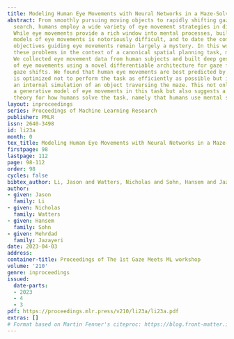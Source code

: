 ```yaml
---
title: Modeling Human Eye Movements with Neural Networks in a Maze-Solving Task
abstract: From smoothly pursuing moving objects to rapidly shifting gazes during visual
  search, humans employ a wide variety of eye movement strategies in different contexts.
  While eye movements provide a rich window into mental processes, building generative
  models of eye movements is notoriously difficult, and to date the computational
  objectives guiding eye movements remain largely a mystery. In this work, we tackled
  these problems in the context of a canonical spatial planning task, maze-solving.
  We collected eye movement data from human subjects and built deep generative models
  of eye movements using a novel differentiable architecture for gaze fixations and
  gaze shifts. We found that human eye movements are best predicted by a model that
  is optimized not to perform the task as efficiently as possible but instead to run
  an internal simulation of an object traversing the maze. This not only provides
  a generative model of eye movements in this task but also suggests a computational
  theory for how humans solve the task, namely that humans use mental simulation.
layout: inproceedings
series: Proceedings of Machine Learning Research
publisher: PMLR
issn: 2640-3498
id: li23a
month: 0
tex_title: Modeling Human Eye Movements with Neural Networks in a Maze-Solving Task
firstpage: 98
lastpage: 112
page: 98-112
order: 98
cycles: false
bibtex_author: Li, Jason and Watters, Nicholas and Sohn, Hansem and Jazayeri, Mehrdad
author:
- given: Jason
  family: Li
- given: Nicholas
  family: Watters
- given: Hansem
  family: Sohn
- given: Mehrdad
  family: Jazayeri
date: 2023-04-03
address:
container-title: Proceedings of The 1st Gaze Meets ML workshop
volume: '210'
genre: inproceedings
issued:
  date-parts:
  - 2023
  - 4
  - 3
pdf: https://proceedings.mlr.press/v210/li23a/li23a.pdf
extras: []
# Format based on Martin Fenner's citeproc: https://blog.front-matter.io/posts/citeproc-yaml-for-bibliographies/
---
```

